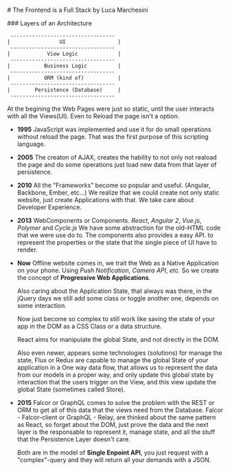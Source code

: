 # The Frontend is a Full Stack by Luca Marchesini

### Layers of an Architecture
```
 ----------------------------------
|                UI                 |
 ----------------------------------
|            View Logic             |
 ----------------------------------
|           Business Logic          |
 ----------------------------------
|           ORM (kind of)           |
 ----------------------------------
|        Persistence (Database)     |
 ----------------------------------
```

At the begining the Web Pages were just so static, until the user interacts
with all the Views(UI). Even to Reload the page isn't a option.

- **1995** JavaScript was implemented and use it for do small operations
without reload the page.
That was the first purpose of this scripting language.

- **2005** The creaton of AJAX, creates the hability to not only not reaload the page and do some operations just load new data from that layer of persistence.

- **2010** All the "Frameworks" become so popular and useful. (Angular, Backbone, Ember, etc...)
  We realize that we could create not only static website, just create Applications with that. We take care about Developer Experience.

- **2013** WebComponents or Components. *React*, *Angular 2*, *Vue.js*, *Polymer* and *Cycle.js*
  We have some abstraction for the old-HTML code that we were use do to. The components also provides a easy API. to represent the properties or the state that the single piece of UI have to render.

- **Now** Offline website comes in, we trait the Web as a Native Application on your phone. Using *Push Notification*, *Camera API*, *etc.*
So we create the concept of **Progressive Web Applications**.

  Also caring about the Application State, that always was there, in the jQuery days we still add some class or toggle another one, depends on some interaction.

  Now just become so complex to still work like saving the state of your app in the DOM as a CSS Class or a data structure.

  React aims for manipulate the global State, and not directly in the DOM.

  Also even newer, appears some technologies (solutions) for manage the state, Flux or Redux are capable to manage the global State of your application in a One way data flow, that allows us to represent the data from our models in a proper way, and only update this global state by interaction that the users trigger on the View, and this view update the global State (sometimes called Store).

- **2015** Falcor or GraphQL comes to solve the problem with the REST or ORM to get all of this data that the views need from the Database.
  Falcor - Falcor-client or GraphQL - Relay, are thinked about the same pattern as React, so forget about the DOM, just prove the data and the next layer is the responsable to represent it, manage state, and all the stuff that the Persistence Layer doesn't care.

  Both are in the model of **Single Enpoint API**, you just request with a "complex"-query and they will return all your demands with a JSON.
